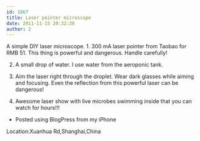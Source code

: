```yaml
---
id: 1867
title: Laser pointer microscope
date: 2011-11-15 20:32:20
author: 2
---
```


A simple DIY laser microscope. 1. 300 mA laser pointer from Taobao for RMB 51. This thing is powerful and dangerous. Handle carefully!  

2. A small drop of water. I use water from the aeroponic tank.  

3. Aim the laser right through the droplet. Wear dark glasses while aiming and focusing. Even the reflection from this powerful laser can be dangerous!  

4. Awesome laser show with live microbes swimming inside that you can watch for hours!!!  

- Posted using BlogPress from my iPhone  

Location:Xuanhua Rd,Shanghai,China